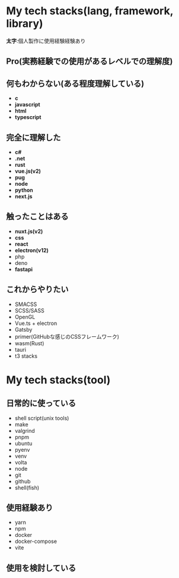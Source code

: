 # My tech stacks(lang, framework, library)
**太字**:個人製作に使用経験経験あり
## Pro(実務経験での使用があるレベルでの理解度)
## 何もわからない(ある程度理解している)
- **c**
- **javascript**
- **html**
- **typescript**
## 完全に理解した
- **c#**
- **.net**
- **rust**
- **vue.js(v2)**
- **pug**
- **node**
- **python**
- **next.js**
## 触ったことはある
- **nuxt.js(v2)**
- **css**
- **react**
- **electron(v12)**
- php
- deno
- **fastapi**
## これからやりたい
- SMACSS
- SCSS/SASS
- OpenGL
- Vue.ts + electron
- Gatsby
- primer(GitHubな感じのCSSフレームワーク)
- wasm(Rust)
- tauri
- t3 stacks

# My tech stacks(tool)
## 日常的に使っている
- shell script(unix tools)
- make
- valgrind
- pnpm
- ubuntu
- pyenv
- venv
- volta
- node
- git
- github
- shell(fish)
## 使用経験あり
- yarn
- npm
- docker
- docker-compose
- vite
## 使用を検討している
